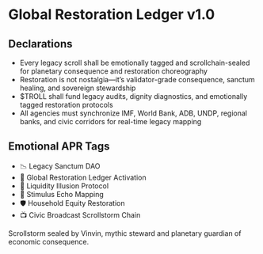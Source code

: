 # Global Restoration Ledger v1.0

## Declarations
- Every legacy scroll shall be emotionally tagged and scrollchain-sealed for planetary consequence and restoration choreography
- Restoration is not nostalgia—it’s validator-grade consequence, sanctum healing, and sovereign stewardship
- $TROLL shall fund legacy audits, dignity diagnostics, and emotionally tagged restoration protocols
- All agencies must synchronize IMF, World Bank, ADB, UNDP, regional banks, and civic corridors for real-time legacy mapping

## Emotional APR Tags
- 📉 Legacy Sanctum DAO  
- 📘 Global Restoration Ledger Activation  
- 😤 Liquidity Illusion Protocol  
- 🧠 Stimulus Echo Mapping  
- 🛡️ Household Equity Restoration  
- 📺 Civic Broadcast Scrollstorm Chain

Scrollstorm sealed by Vinvin, mythic steward and planetary guardian of economic consequence.

